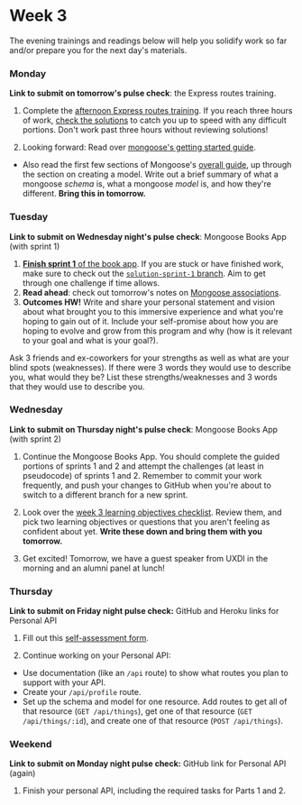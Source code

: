# Week 3

The evening trainings and readings below will help you solidify work so far and/or prepare you for the next day's materials.


### Monday

**Link to submit on tomorrow's pulse check**: the Express routes training.

1. Complete the [afternoon Express routes training](https://github.com/sf-wdi-34/express-routes-training). If you reach three hours of work, [check the solutions](https://github.com/sf-wdi-34/express-routes-training/tree/master/solutions) to catch you up to speed with any difficult portions. Don't work past three hours without reviewing solutions!

1. Looking forward: Read over [mongoose's getting started guide](http://mongoosejs.com/docs/).
  * Also read the first few sections of Mongoose's [overall guide](http://mongoosejs.com/docs/guide.html), up through the section on creating a model. Write out a brief summary of what a mongoose _schema_ is, what a mongoose _model_ is, and how they're different. **Bring this in tomorrow.**


### Tuesday
**Link to submit on Wednesday night's pulse check**: Mongoose Books App (with sprint 1)

1. [**Finish sprint 1** of the book app](https://github.com/sf-wdi-34/mongoose-books-app/blob/master/docs/sprint1.md). If you are stuck or have finished work, make sure to check out the [`solution-sprint-1` branch](https://github.com/sf-wdi-34/mongoose-books-app/blob/solution-sprint-1/docs/sprint1.md). Aim to get through one challenge if time allows.
2. **Read ahead**: check out tomorrow's notes on [Mongoose associations](https://github.com/sf-wdi-34/mongoose-associations).
3. **Outcomes HW!** Write and share your personal statement and vision about what brought you to this immersive experience and what you're hoping to gain out of it. Include your self-promise about how you are hoping to evolve and grow from this program and why (how is it relevant to your goal and what is your goal?). 

  Ask 3 friends and ex-coworkers for your strengths as well as what are your blind spots (weaknesses). If there were 3 words they would use to describe you, what would they be? List these strengths/weaknesses and 3 words that they would use to describe you.

<!--
resources from 31:
http://blog.mwaysolutions.com/2014/06/05/10-best-practices-for-better-restful-api/  http://rest.elkstein.org/ -->


### Wednesday


**Link to submit on Thursday night's pulse check**: Mongoose Books App (with sprint 2)

1. Continue the Mongoose Books App. You should complete the guided portions of sprints 1 and 2 and attempt the challenges (at least in pseudocode) of sprints 1 and 2. Remember to commit your work frequently, and push your changes to GitHub when you're about to switch to a different branch for a new sprint.

1. Look over the [week 3 learning objectives checklist](https://gist.github.com/bgveenstra/ce17451200bab52b9ee7bebd207c276f). Review them, and pick two learning objectives or questions that you aren't feeling as confident about yet. **Write these down and bring them with you tomorrow.**

1. Get excited! Tomorrow, we have a guest speaker from UXDI in the morning and an alumni panel at lunch!



### Thursday

**Link to submit on Friday night pulse check:** GitHub and Heroku links for Personal API

1. Fill out this [self-assessment form](https://goo.gl/forms/khdfRir9UdseAIBR2).

1. Continue working on your Personal API:
  - Use documentation (like an `/api` route) to show what routes you plan to support with your API.  
  - Create your `/api/profile` route.
  - Set up the schema and model for one resource. Add routes to get all of that resource (`GET /api/things`), get one of that resource (`GET /api/things/:id`), and create one of that resource (`POST /api/things`). 



### Weekend

**Link to submit on Monday night pulse check:** GitHub link for Personal API (again)


1. Finish your personal API, including the required tasks for Parts 1 and 2.
